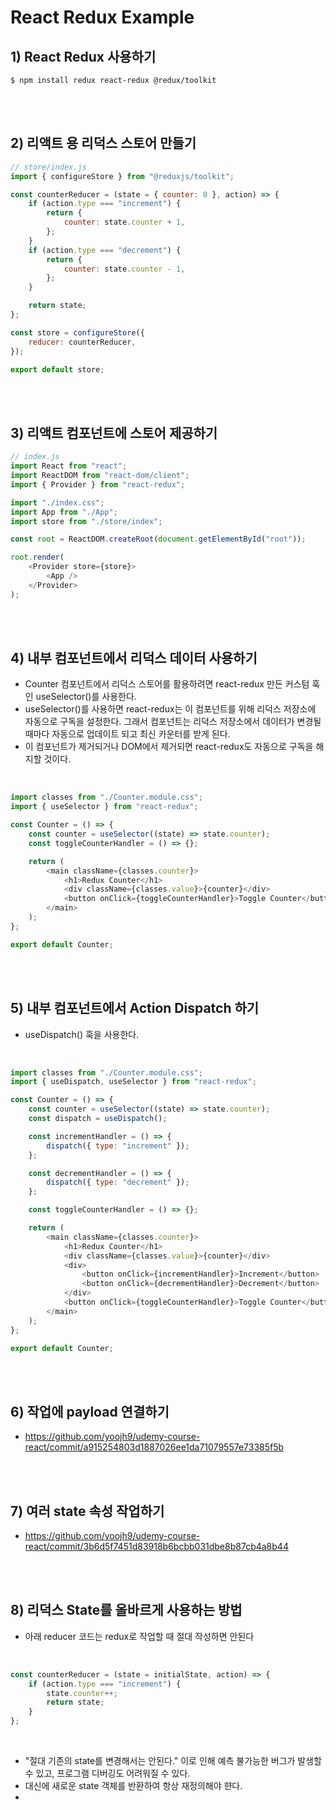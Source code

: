 # React Redux Example

## 1) React Redux 사용하기

```
$ npm install redux react-redux @redux/toolkit
```

<br><br>

## 2) 리액트 용 리덕스 스토어 만들기

```javascript
// store/index.js
import { configureStore } from "@reduxjs/toolkit";

const counterReducer = (state = { counter: 0 }, action) => {
    if (action.type === "increment") {
        return {
            counter: state.counter + 1,
        };
    }
    if (action.type === "decrement") {
        return {
            counter: state.counter - 1,
        };
    }

    return state;
};

const store = configureStore({
    reducer: counterReducer,
});

export default store;
```

<br><br>

## 3) 리액트 컴포넌트에 스토어 제공하기

```javascript
// index.js
import React from "react";
import ReactDOM from "react-dom/client";
import { Provider } from "react-redux";

import "./index.css";
import App from "./App";
import store from "./store/index";

const root = ReactDOM.createRoot(document.getElementById("root"));

root.render(
    <Provider store={store}>
        <App />
    </Provider>
);
```

<br><br>

## 4) 내부 컴포넌트에서 리덕스 데이터 사용하기

-   Counter 컴포넌트에서 리덕스 스토어를 활용하려면 react-redux 만든 커스텀 훅인 useSelector()를 사용한다.
-   useSelector()를 사용하면 react-redux는 이 컴포넌트를 위해 리덕스 저장소에 자동으로 구독을 설정한다. 그래서 컴포넌트는 리덕스 저장소에서 데이터가 변경될 때마다 자동으로 업데이트 되고 최신 카운터를 받게 된다.
-   이 컴포넌트가 제거되거나 DOM에서 제거되면 react-redux도 자동으로 구독을 해지할 것이다.

<br>

```javascript
import classes from "./Counter.module.css";
import { useSelector } from "react-redux";

const Counter = () => {
    const counter = useSelector((state) => state.counter);
    const toggleCounterHandler = () => {};

    return (
        <main className={classes.counter}>
            <h1>Redux Counter</h1>
            <div className={classes.value}>{counter}</div>
            <button onClick={toggleCounterHandler}>Toggle Counter</button>
        </main>
    );
};

export default Counter;
```

<br><br>

## 5) 내부 컴포넌트에서 Action Dispatch 하기

-   useDispatch() 훅을 사용한다.

<br>

```javascript
import classes from "./Counter.module.css";
import { useDispatch, useSelector } from "react-redux";

const Counter = () => {
    const counter = useSelector((state) => state.counter);
    const dispatch = useDispatch();

    const incrementHandler = () => {
        dispatch({ type: "increment" });
    };

    const decrementHandler = () => {
        dispatch({ type: "decrement" });
    };

    const toggleCounterHandler = () => {};

    return (
        <main className={classes.counter}>
            <h1>Redux Counter</h1>
            <div className={classes.value}>{counter}</div>
            <div>
                <button onClick={incrementHandler}>Increment</button>
                <button onClick={decrementHandler}>Decrement</button>
            </div>
            <button onClick={toggleCounterHandler}>Toggle Counter</button>
        </main>
    );
};

export default Counter;
```

<br><br>

## 6) 작업에 payload 연결하기

-   https://github.com/yoojh9/udemy-course-react/commit/a915254803d1887026ee1da71079557e73385f5b

<br><br>

## 7) 여러 state 속성 작업하기

-   https://github.com/yoojh9/udemy-course-react/commit/3b6d5f7451d83918b6bcbb031dbe8b87cb4a8b44

<br><br>

## 8) 리덕스 State를 올바르게 사용하는 방법

-   아래 reducer 코드는 redux로 작업할 때 절대 작성하면 안된다

<br>

```javascript
const counterReducer = (state = initialState, action) => {
    if (action.type === "increment") {
        state.counter++;
        return state;
    }
};
```

<br>

-   "절대 기존의 state를 변경해서는 안된다." 이로 인해 예측 불가능한 버그가 발생할 수 있고, 프로그램 디버깅도 어려워질 수 있다.
-   대신에 새로운 state 객체를 반환하여 항상 재정의해야 햔다.
-

